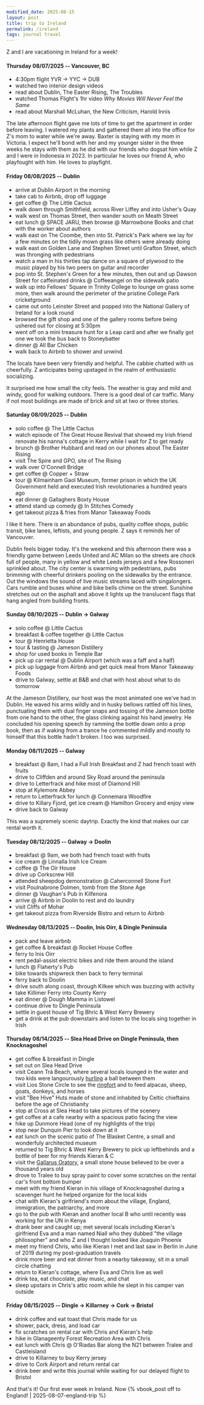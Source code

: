 ```yaml
---
modified_date: 2025-08-15
layout: post
title: trip to Ireland
permalink: /ireland
tags: journal travel
---
```


Z and I are vacationing in Ireland for a week!
<!--more-->

#### Thursday 08/07/2025 -- Vancouver, BC

- 4:30pm flight YVR -> YYC -> DUB
- watched two interior design videos
- read about Dublin, The Easter Rising, The Troubles
- watched Thomas Flight's 1hr video _Why Movies Will Never Feel the Same_
- read about Marshall McLuhan, the New Criticism, Harold Innis

The late afternoon flight gave me lots of time to get the apartment in order before leaving.
I watered my plants and gathered them all into the office for Z's mom to water while we're away.
Baxter is staying with my mom in Victoria.
I expect he'll bond with her and my younger sister in the three weeks he stays with them as he did with our friends who dogsat him while Z and I were in Indonesia in 2023.
In particular he loves our friend A, who playfought with him.
He loves to playfight.

#### Friday 08/08/2025 -- Dublin

- arrive at Dublin Airport in the morning
- take cab to Airbnb, drop off luggage
- get coffee @ The Little Cactus
- walk down through Smithfield, across River Liffey and into Usher's Quay
- walk west on Thomas Street, then wander south on Meath Street
- eat lunch @ SPACE JARU, then browse @ Marrowbone Books and chat with the worker about authors
- walk east on The Coombe, then into St. Patrick's Park where we lay for a few minutes on the tidily mown grass like others were already doing
- walk east on Golden Lane and Stephen Street until Grafton Street, which was thronging with pedestrians
- watch a man in his thirties tap dance on a square of plywood to the music played by his two peers on guitar and recorder
- pop into St. Stephen's Green for a few minutes, then out and up Dawson Street for caffeinated drinks @ Coffeeangel on the sidewalk patio
- walk up into Fellows' Square in Trinity College to lounge on grass some more, then walk around the perimeter of the pristine College Park cricketground
- came out onto Leinster Street and popped into the National Gallery of Ireland for a look round
- browsed the gift shop and one of the gallery rooms before being ushered out for closing at 5:30pm
- went off on a mini treasure hunt for a Leap card and after we finally got one we took the bus back to Stoneybatter
- dinner @ All Bar Chicken
- walk back to Airbnb to shower and unwind

The locals have been very friendly and helpful.
The cabbie chatted with us cheerfully.
Z anticipates being upstaged in the realm of enthusiastic socializing.

It surprised me how small the city feels.
The weather is gray and mild and windy, good for walking outdoors.
There is a good deal of car traffic.
Many if not most buildings are made of brick and sit at two or three stories.

#### Saturday 08/09/2025 -- Dublin

- solo coffee @ The Little Cactus
- watch episode of The Great House Revival that showed my Irish friend renovate his nanna's cottage in Kerry while I wait for Z to get ready
- brunch @ Brother Hubbard and read on our phones about The Easter Rising
- visit The Spire and GPO, site of The Rising
- walk over O'Connell Bridge
- get coffee @ Copper + Straw
- tour @ Kilmainham Gaol Museum, former prison in which the UK Government held and executed Irish revolutionaries a hundred years ago
- eat dinner @ Gallaghers Boxty House
- attend stand up comedy @ In Stitches Comedy
- get takeout pizza & fries from Manor Takeaway Foods

I like it here.
There is an abundance of pubs, quality coffee shops, public transit, bike lanes, leftists, and young people.
Z says it reminds her of Vancouver.

Dublin feels bigger today.
It's the weekend and this afternoon there was a friendly game between Leeds United and AC Milan so the streets are chock full of people, many in yellow and white Leeds jerseys and a few Rossoneri sprinkled about.
The city center is swarming with pedestrians, pubs brimming with cheerful drinkers pooling on the sidewalks by the entrance.
Out the windows the sound of live music streams laced with singalongers.
Cars rumble and buses whine and bike bells chime on the street.
Sunshine stretches out on the asphalt and above it lights up the translucent flags that hang angled from building fronts.

#### Sunday 08/10/2025 -- Dublin -> Galway

- solo coffee @ Little Cactus
- breakfast & coffee together @ Little Cactus
- tour @ Henrietta House
- tour & tasting @ Jameson Distillery
- shop for used books in Temple Bar
- pick up car rental @ Dublin Airport (which was a faff and a half)
- pick up luggage from Airbnb and get quick meal from Manor Takeaway Foods
- drive to Galway, settle at B&B and chat with host about what to do tomorrow

At the Jameson Distillery, our host was the most animated one we've had in Dublin.
He waved his arms wildly and in husky bellows rattled off his lines, punctuating them with dual finger snaps and tossing of the Jameson bottle from one hand to the other, the glass clinking against his hand jewelry.
He concluded his opening speech by ramming the bottle down onto a prop book, then as if waking from a trance he commented mildly and mostly to himself that this bottle hadn't broken.
I too was surprised.

#### Monday 08/11/2025 -- Galway

- breakfast @ 8am, I had a Full Irish Breakfast and Z had french toast with fruits
- drive to Cliffden and around Sky Road around the peninsula
- drive to Letterfrack and hike most of Diamond Hill
- stop at Kylemore Abbey
- return to Letterfrack for lunch @ Connemara Woodfire
- drive to Killary Fjord, get ice cream @ Hamilton Grocery and enjoy view
- drive back to Galway

This was a supremely scenic daytrip.
Exactly the kind that makes our car rental worth it.

#### Tuesday 08/12/2025 -- Galway -> Doolin

- breakfast @ 9am, we both had french toast with fruits
- ice cream @ Linnalla Irish Ice Cream
- coffee @ The Oir House
- drive up Corkscrew Hill
- attended sheepdog demonstration @ Caherconnell Stone Fort
- visit Poulnabrone Dolmen, tomb from the Stone Age
- dinner @ Vaughan's Pub in Kilfenora
- arrive @ Airbnb in Doolin to rest and do laundry
- visit Cliffs of Mohar
- get takeout pizza from Riverside Bistro and return to Airbnb

#### Wednesday 08/13/2025 -- Doolin, Inis Oirr, & Dingle Peninsula

- pack and leave airbnb
- get coffee & breakfast @ Rocket House Coffee
- ferry to Inis Oirr
- rent pedal-assist electric bikes and ride them around the island
- lunch @ Flaherty's Pub
- bike towards shipwreck then back to ferry terminal
- ferry back to Doolin
- drive south along coast, through Kilkee which was buzzing with activity
- take Killimer Ferry into County Kerry
- eat dinner @ Dough Mamma in Listowel
- continue drive to Dingle Peninsula
- settle in guest house of Tig Bhric & West Kerry Brewery
- get a drink at the pub downstairs and listen to the locals sing together in Irish

#### Thursday 08/14/2025 -- Slea Head Drive on Dingle Peninsula, then Knocknagoshel

- get coffee & breakfast in Dingle
- set out on Slea Head Drive
- visit Ceann Trá Beach, where several locals lounged in the water and two kids were langourously [hurling](https://en.wikipedia.org/wiki/Hurling) a ball between them
- visit Lios Stone Circle to see the [ringfort](https://en.wikipedia.org/wiki/Ringfort) and to feed alpacas, sheep, goats, donkeys, and horses
- visit "Bee Hive" Huts made of stone and inhabited by Celtic chieftains before the age of Christianity
- stop at Cross at Slea Head to take pictures of the scenery
- get coffee at a cafe nearby with a spacious patio facing the view
- hike up Dunmore Head (one of my highlights of the trip)
- stop near Dunquin Pier to look down at it
- eat lunch on the scenic patio of The Blasket Centre, a small and wonderfuly architected museum
- returned to Tig Bhric & West Kerry Brewery to pick up leftbehinds and a bottle of beer for my friends Kieran & C
- visit the [Gallarus Oratory](https://en.wikipedia.org/wiki/Gallarus_Oratory), a small stone house believed to be over a thousand years old
- drove to Tralee to buy spray paint to cover some scratches on the rental car's front bottom bumper
- meet with my friend Kieran in his village of Knocknagoshel during a scavenger hunt he helped organize for the local kids
- chat with Kieran's girlfriend's mom about the village, England, immigration, the patriarchy, and more
- go to the pub with Kieran and another local B who until recently was working for the UN in Kenya
- drank beer and caught up; met several locals including Kieran's girlfriend Eva and a man named Niall who they dubbed "the village philosopher" and who Z and I thought looked like Joaquin Phoenix
- meet my friend Chris, who like Kieran I met and last saw in Berlin in June of 2019 during my post-graduation travels
- drink more beer and eat dinner from a nearby takeaway, sit in a small circle chatting
- return to Kieran's cottage, where Eva and Chris live as well
- drink tea, eat chocolate, play music, and chat
- sleep upstairs in Chris's attic room while he slept in his camper van outside

#### Friday 08/15/2025 -- Dingle -> Killarney -> Cork -> Bristol

- drink coffee and eat toast that Chris made for us
- shower, pack, dress, and load car
- fix scratches on rental car with Chris and Kieran's help
- hike in Glanageenty Forest Recreation Area with Chris
- eat lunch with Chris @ O'Riadas Bar along the N21 between Tralee and Castleisland
- drive to Killarney to buy Kerry jersey
- drive to Cork Airport and return rental car
- drink beer and write this journal while waiting for our delayed flight to Bristol

And that's it!
Our first ever week in Ireland.
Now {% vbook_post off to England! | 2025-08-07-england-trip %}

